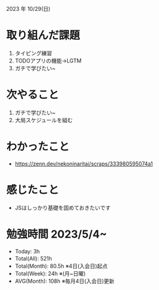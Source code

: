 2023 年 10/29(日)

# 取り組んだ課題

1. タイピング練習
3. TODOアプリの機能→LGTM
4. ガチで学びたい~

# 次やること

1. ガチで学びたい~
1. 大局スケジュールを組む

# わかったこと

* https://zenn.dev/nekoninaritai/scraps/333980595074a1

# 感じたこと

* JSはしっかり基礎を固めておきたいです

# 勉強時間 2023/5/4~

* Today: 3h
* Total(All): 521h　
* Total(Month): 80.5h ※4日(入会日)起点
* Total(Week): 24h ※(月~日曜)
* AVG(Month): 108h ※毎月4日(入会日)更新
